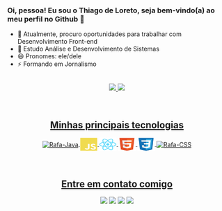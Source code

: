 ### Oi, pessoa! Eu sou o Thiago de Loreto, seja bem-vindo(a) ao meu perfil no Github 👋



- 🔭 Atualmente, procuro oportunidades para trabalhar com Desenvolvimento Front-end
- 🌱 Estudo Análise e Desenvolvimento de Sistemas 
- 😄 Pronomes: ele/dele
- ⚡ Formando em Jornalismo 

<br>

<div align="center">
  <a href="https://github.com/thiagodeloreto">
  <img height="180em" src="https://github-readme-stats.vercel.app/api?username=thiagodeloreto&show_icons=true&theme=dark&include_all_commits=true&count_private=true"/>
  <img height="180em" src="https://github-readme-stats.vercel.app/api/top-langs/?username=thiagodeloreto&layout=compact&langs_count=7&theme=dark"/>
</div>

<br>

<div align="center"><br>
  <h2>Minhas principais tecnologias</h2>
  <img align="center" alt="Rafa-Java" height="30" width="40" src="https://www.svgrepo.com/show/43101/java.svg">
  <img align="center" alt="Rafa-Js" height="30" width="40" src="https://raw.githubusercontent.com/devicons/devicon/master/icons/javascript/javascript-plain.svg">
  <img align="center" alt="Rafa-React" height="30" width="40" src="https://raw.githubusercontent.com/devicons/devicon/master/icons/react/react-original.svg">
  <img align="center" alt="Rafa-HTML" height="30" width="40" src="https://raw.githubusercontent.com/devicons/devicon/master/icons/html5/html5-original.svg">
  <img align="center" alt="Rafa-CSS" height="30" width="40" src="https://raw.githubusercontent.com/devicons/devicon/master/icons/css3/css3-original.svg">
  <img align="center" alt="Rafa-CSS" height="30" width="40" src="https://cdn.jsdelivr.net/gh/devicons/devicon/icons/bootstrap/bootstrap-plain-wordmark.svg">
</div>

<br>

<div align="center"><br>
  <h2>Entre em contato comigo</h2>
  <a href="https://api.whatsapp.com/send?phone=5551989325591" target="_blank"><img src="https://img.shields.io/badge/WhatsApp-25D366?style=for-the-badge&logo=whatsapp&logoColor=white" target="_blank"></a>
  <a href ="mailto:thiagodeloretotreichel@gmail.com"><img src="https://img.shields.io/badge/-Gmail-%23333?style=for-the-badge&logo=gmail&logoColor=white" target="_blank"></a>
  <a href="https://www.linkedin.com/in/thiago-de-loreto-39136b21a/" target="_blank"><img src="https://img.shields.io/badge/-LinkedIn-%230077B5?style=for-the-badge&logo=linkedin&logoColor=white" target="_blank"></a>
  <a href="https://www.instagram.com/thiagodeloreto/?hl=pt" target="_blank"><img src="https://img.shields.io/badge/-Instagram-%23E4405F?style=for-the-badge&logo=instagram&logoColor=white" target="_blank"></a>
</div>
